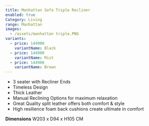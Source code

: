 ```yaml
---
title: Manhattan Sofa Triple Recliner
enabled: true
Category: Living
range: Manhattan
images:
  - /assets/manhattan triple.PNG
variants:
  - price: 144900
    variantName: Black
  - price: 144900
    variantName: Mist
  - price: 144900
    variantName: Brown
---
```

* 3 seater with Recliner Ends
* Timeless Design
* Thick Leather
* Manual Reclining Options for maximum relaxation
* Great Quality split leather offers both comfort & style
* High resilience foam back cushions create ultimate in comfort


**Dimensions**
W203 x D94 x H105 CM